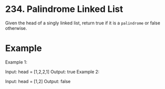 # 234. Palindrome Linked List
Given the head of a singly linked list, return true if it is a `palindrome` or false otherwise.

 
# Example
Example 1:


Input: head = [1,2,2,1]
Output: true
Example 2:


Input: head = [1,2]
Output: false
